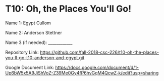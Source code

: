 # T10: Oh, the Places You'll Go!


Name 1: Egypt Cullom

Name 2: Anderson Stettner

Name 3 (if needed): ____________

Repository Link: https://github.com/fall-2018-csc-226/t10-oh-the-places-you-ll-go-t10-anderson-and-egypt.git

Google Document Link: https://docs.google.com/document/d/1-Up6bW5x5A9JiShVoZ-Z39Me0Gy4fP6hvGqM4QcwZ-k/edit?usp=sharing

